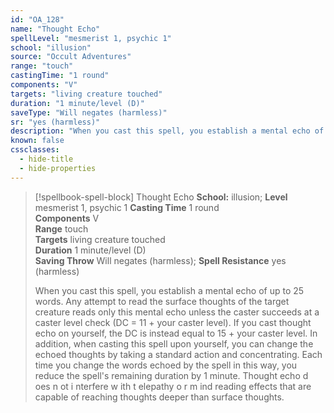 ```yaml
---
id: "OA_128"
name: "Thought Echo"
spellLevel: "mesmerist 1, psychic 1"
school: "illusion"
source: "Occult Adventures"
range: "touch"
castingTime: "1 round"
components: "V"
targets: "living creature touched"
duration: "1 minute/level (D)"
saveType: "Will negates (harmless)"
sr: "yes (harmless)"
description: "When you cast this spell, you establish a mental echo of up to 25 words. Any attempt to read the surface thoughts of the target creature reads only this mental echo unless the caster succeeds at a caster level check (DC = 11 + your caster level). If you cast thought echo on yourself, the DC is instead equal to 15 + your caster level. In addition, when casting this spell upon yourself, you can change the echoed thoughts by taking a standard action and concentrating.  Each time you change the words echoed by the spell in this way, you reduce the spell's remaining duration by 1 minute. Thought echo d oes n ot i nterfere w ith t elepathy o r m ind reading effects that are capable of reaching thoughts deeper than surface thoughts."
known: false
cssclasses:
  - hide-title
  - hide-properties
---
```


> [!spellbook-spell-block] Thought Echo
> **School:** illusion; **Level** mesmerist 1, psychic 1
> **Casting Time** 1 round  
> **Components** V  
> **Range** touch  
> **Targets** living creature touched  
> **Duration** 1 minute/level (D)  
> **Saving Throw** Will negates (harmless); **Spell Resistance** yes (harmless)
> 
> When you cast this spell, you establish a mental echo of up to 25 words. Any attempt to read the surface thoughts of the target creature reads only this mental echo unless the caster succeeds at a caster level check (DC = 11 + your caster level). If you cast thought echo on yourself, the DC is instead equal to 15 + your caster level. In addition, when casting this spell upon yourself, you can change the echoed thoughts by taking a standard action and concentrating.  Each time you change the words echoed by the spell in this way, you reduce the spell's remaining duration by 1 minute. Thought echo d oes n ot i nterfere w ith t elepathy o r m ind reading effects that are capable of reaching thoughts deeper than surface thoughts.